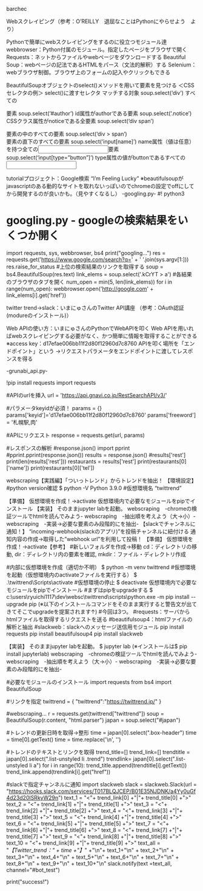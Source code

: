 barchec

Webスクレイピング（参考：O’REILLY　退屈なことはPythonにやらせよう　より）

Pythonで簡単にwebスクレイピングをするのに役立つモジュール達
	webbrowser：Python付属のモジュール。指定したページをブラウザで開く
	Requests：ネットからファイルやwebページをダウンロードする
	Beautiful Soup：webページの記法であるHTMLをパース（文法的解釈）する
	Selenium：webブラウザ制御。ブラウザ上のフォームの記入やクリックもできる

BeautifulSoupオブジェクトのselect()メソッドを用いて要素を見つける
＜CSSセレクタの例＞	
select()に渡すセレクタ
マッチする対象
soup.select(‘div’)
すべての<div>要素
soup.select(‘#author’)
id属性がauthorである要素
soup.select(‘.notice’)
CSSクラス属性がnoticeである全要素
soup.select(‘div span’)
<div>要素の中のすべての<span>要素
soup.select(‘div > span’)
<div>要素の直下のすべての<span>要素
soup.select(‘input[name]’)
name属性（値は任意）を持つ全ての<input>要素
soup.select(‘input[type=”button”]’)
type属性の値がbuttonであるすべての<input>



tutorialプロジェクト：Google検索 “I’m Feeling Lucky”
※beautifulsoupがjavascriptのある動的なサイトを取れないっぽいのでchromeの設定でoffにしてから開発するのが良いかも。（見やすくなるし）
-googling.py-
#! python3
# googling.py - googleの検索結果をいくつか開く
import requests, sys, webbrowser, bs4
print("googling...")
res = requests.get('https://www.google.com/search?q=' + ' '.join(sys.argv[1:]))
res.raise_for_status
#上位の検索結果のリンクを取得する
soup = bs4.BeautifulSoup(res.text)
link_elems = soup.select('.kCrYT > a')
#各結果のブラウザのタブを開く
num_open = min(5, len(link_elems))
for i in range(num_open):
    webbrowser.open('http://google.com' + link_elems[i].get('href'))




twitter trend→slack：いまにゅさんのTwitter API講座
（参考：OAuth認証(modureのインストール)）


 Web APIの使い方：いまにゅさんのPythonでWebAPIを叩く
Web APIを用いればwebスクレイピングする必要がなく、かつ簡単に情報を取得することができる
※access key：d17efae006bb11f2d80f12960d7c8760
APIを叩く場所を「エンドポイント」という
	→リクエストパラメータをエンドポイントに渡してレスポンスを得る

-grunabi_api.py-

!pip install requests
import requests

#APIのurlを挿入
url = 'https://api.gnavi.co.jp/RestSearchAPI/v3/'

#パラメータkeyidが必須！
params = {}
params['keyid']='d17efae006bb11f2d80f12960d7c8760'
params['freeword'] = '札幌駅,肉'

#APIにリクエスト
response = requests.get(url, params)

#レスポンスの解析
#response.json()
import pprint
#pprint.pprint(response.json())
results = response.json()
#results['rest']
print(len(results['rest']))
restaurants = results['rest']
print(restaurants[0]['name'])
print(restaurants[0]['tel'])
  
  
  

webscraping【実践編】「ついっトレンド」からトレンドを抽出！
【環境設定】
#python version確認
$ python -V
Python 3.9.0
#仮想環境名
“twittrend”

【準備】
仮想環境を作成！→activate
仮想環境内で必要なモジュールをpipでインストール
【実装】
そのままjupyter labを起動。
webscraping　-chromeの検証ツールでhtmlを読んでみよう-
webscraping　-抽出順を考えよう（大→小）-
webscraping　-実装→必要な要素のみ段階的にを抽出-
【slackでチャンネルに通知！】
“incoming-webhook(slackのアプリ)”を投稿チャンネルに紐付ける
通知内容の作成→取得した”webhook url”を利用して投稿！
【準備】
仮想環境を作成！→activate【参考】
#新しいフォルダを作成→移動
cd：ディレクトリの移動, dir：ディレクトリ内の要素を確認, mkdir：ファイル・ディレクトリ作成

#内部に仮想環境を作成（適切か不明）
$ python -m venv twittrend
#仮想環境を起動（仮想環境内のactivateファイルを実行する）
$ .\twittrend\Scripts\activate
#仮想環境の停止
$ deactivate
仮想環境内で必要なモジュールをpipでインストール
#まずはpipをupgradeする
$ c:\users\ryuichi1117\dev\websc\twittrend\scripts\python.exe -m pip install --upgrade pip
(※以下のインストールコマンドをそのまま実行すると警告文が出てきてそこでupgradeを提案されます↑)
#今回は3つ。
#requests：サーバからhtmlファイルを取得するリクエストを送る
#beautifulsoup4：htmlファイルの解析と抽出
#slackweb：slackへのメッセージ送信用モジュール
pip install requests
pip install beautifulsoup4
pip install slackweb

【実装】
そのままjupyter labを起動。
$ jupyter lab
(※インストールは$ pip install jupyterlab)
webscraping　-chromeの検証ツールでhtmlを読んでみよう-
webscraping　-抽出順を考えよう（大→小）-
webscraping　-実装→必要な要素のみ段階的にを抽出-

#必要なモジュールのインストール
import requests
from bs4 import BeautifulSoup
 
 
#リンクを指定
twittrend = {
    "twittrend":"https://twittrend.jp/"
}
 
#webscraping...
r = requests.get(twittrend["twittrend"])
soup = BeautifulSoup(r.content, "html.parser")
japan = soup.select("#japan")
 
#トレンドの更新日時を取得→整形
time = japan[0].select(".box-header")
time = time[0].getText()
time = time.replace('\n', '')
 
#トレンドのテキストとリンクを取得
trend_title=[]
trend_link=[]
trendtitle = japan[0].select(".list-unstyled li .trend")
trendlink= japan[0].select(".list-unstyled li a")
for i in range(10):
    trend_title.append(trendtitle[i].getText())
    trend_link.append(trendlink[i].get("href"))
 
#slackで指定チャンネルに通知
import slackweb
slack = slackweb.Slack(url = "https://hooks.slack.com/services/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")
text_1 = "<"+ trend_link[0] +"|"+ trend_title[0] +">"
text_2 = "<"+ trend_link[1] +"|"+ trend_title[1] +">"
text_3 = "<"+ trend_link[2] +"|"+ trend_title[2] +">"
text_4 = "<"+ trend_link[3] +"|"+ trend_title[3] +">"
text_5 = "<"+ trend_link[4] +"|"+ trend_title[4] +">"
text_6 = "<"+ trend_link[5] +"|"+ trend_title[5] +">"
text_7 = "<"+ trend_link[6] +"|"+ trend_title[6] +">"
text_8 = "<"+ trend_link[7] +"|"+ trend_title[7] +">"
text_9 = "<"+ trend_link[8] +"|"+ trend_title[8] +">"
text_10 = "<"+ trend_link[9] +"|"+ trend_title[9] +">"
text_all = "*【Twitter_trend：" + time +"】*" +"\n"+ text_1+"\n" + text_2+"\n" + text_3+"\n" + text_4+"\n" + text_5+"\n" + text_6+"\n" + text_7+"\n" + text_8+"\n" + text_9+"\n" + text_10+"\n"
slack.notify(text =text_all, channel="#bot_test")
 
print("success!")

